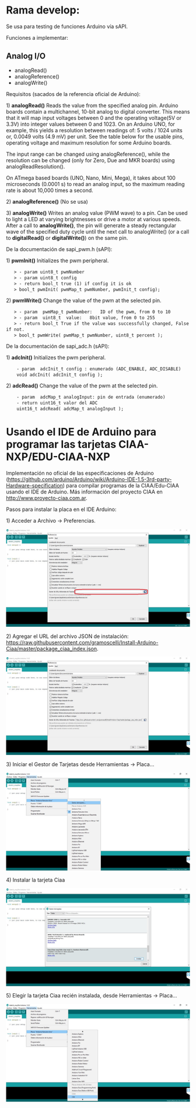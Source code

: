 # Rama develop:
Se usa para testing de funciones Arduino vía sAPI. 

Funciones a implementar:

## Analog I/O
*   analogRead() 
*   analogReference() 
*   analogWrite() 

Requisitos (sacados de la referencia oficial de Arduino):

1\) **analogRead()** Reads the value from the specified analog pin. Arduino boards contain a multichannel, 10-bit analog to digital converter. This means that it will map input voltages between 0 and the operating voltage(5V or 3.3V) into integer values between 0 and 1023. On an Arduino UNO, for example, this yields a resolution between readings of: 5 volts / 1024 units or, 0.0049 volts (4.9 mV) per unit. See the table below for the usable pins, operating voltage and maximum resolution for some Arduino boards.

The input range can be changed using analogReference(), while the resolution can be changed (only for Zero, Due and MKR boards) using analogReadResolution().

On ATmega based boards (UNO, Nano, Mini, Mega), it takes about 100 microseconds (0.0001 s) to read an analog input, so the maximum reading rate is about 10,000 times a second.

2\) **analogReference()** (No se usa)

3\) **analogWrite()** Writes an analog value (PWM wave) to a pin. Can be used to light a LED at varying brightnesses or drive a motor at various speeds. After a call to **analogWrite()**, the pin will generate a steady rectangular wave of the specified duty cycle until the next call to analogWrite() (or a call to **digitalRead()** or **digitalWrite()**) on the same pin.

De la documentación de sapi_pwm.h (sAPI):

1\) **pwmInit()** Initializes the pwm peripheral.

       > - param uint8_t pwmNumber
       > - param uint8_t config
       > - return bool_t true (1) if config it is ok
       > bool_t pwmInit( pwmMap_t pwmNumber, pwmInit_t config);

2\) **pwmWrite()** Change the value of the pwm at the selected pin.

       > - param  pwmMap_t pwmNumber:   ID of the pwm, from 0 to 10
       > - param  uint8_t  value:   8bit value, from 0 to 255
       > - return bool_t True if the value was successfully changed, False if not.
       > bool_t pwmWrite( pwmMap_t pwmNumber, uint8_t percent );



De la documentación de sapi_adc.h (sAPI):

1\) **adcInit()** Initializes the pwm peripheral.

        - param  adcInit_t config : enumerado (ADC_ENABLE, ADC_DISABLE)
        void adcInit( adcInit_t config );



2\) **adcRead()** Change the value of the pwm at the selected pin.

        - param  adcMap_t analogInput: pin de entrada (enumerado)
        - return uint16_t valor del ADC
        uint16_t adcRead( adcMap_t analogInput );


# Usando el IDE de Arduino para programar las tarjetas CIAA-NXP/EDU-CIAA-NXP

Implementación no oficial de las especificaciones de Arduino (https://github.com/arduino/Arduino/wiki/Arduino-IDE-1.5-3rd-party-Hardware-specification) para compilar programas de la CIAA/Edu-CIAA usando el IDE de Arduino. Más información del proyecto CIAA en http://www.proyecto-ciaa.com.ar.

  Pasos para instalar la placa en el IDE Arduino:
  
  1\) Acceder a Archivo -> Preferencias. 
  
  ![Screenshot](doc/platform.jpg)
  
  2\) Agregar el URL del archivo JSON de instalación: https://raw.githubusercontent.com/gramoscelli/Install-Arduino-Ciaa/master/package_ciaa_index.json.
  
  ![Screenshot](doc/platform2.jpg)
  
  3\) Iniciar el Gestor de Tarjetas desde Herramientas -> Placa...
  
  ![Screenshot](doc/platform3.jpg)
  
  4\) Instalar la tarjeta Ciaa
  
  ![Screenshot](doc/platform4.jpg)
  
  5\) Elegir la tarjeta Ciaa recién instalada, desde Herramientas -> Placa...
  
  ![Screenshot](doc/platform5.jpg)
  

